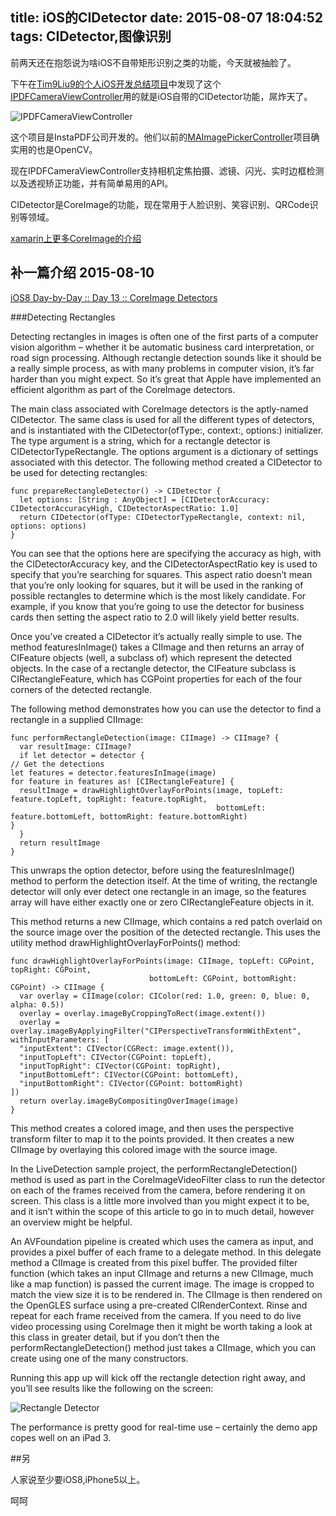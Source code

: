 title: iOS的CIDetector
date: 2015-08-07 18:04:52
tags: CIDetector,图像识别
---

前两天还在抱怨说为啥iOS不自带矩形识别之类的功能，今天就被抽脸了。

下午在[Tim9Liu9的个人iOS开发总结项目](https://github.com/Tim9Liu9/TimLiu-iOS#%E5%8A%A8%E7%94%BB)中发现了这个[IPDFCameraViewController](https://github.com/mmackh/IPDFCameraViewController)用的就是iOS自带的CIDetector功能，屌炸天了。

![IPDFCameraViewController](https://raw.githubusercontent.com/mmackh/IPDFCameraViewController/master/mockup.png)

这个项目是InstaPDF公司开发的。他们以前的[MAImagePickerController](https://github.com/mmackh/MAImagePickerController-of-InstaPDF)项目确实用的也是OpenCV。

现在IPDFCameraViewController支持相机定焦拍摄、滤镜、闪光、实时边框检测以及透视矫正功能，并有简单易用的API。

CIDetector是CoreImage的功能，现在常用于人脸识别、笑容识别、QRCode识别等领域。

[xamarin上更多CoreImage的介绍](http://developer.xamarin.com/guides/ios/platform_features/introduction_to_coreimage/)

## 补一篇介绍 2015-08-10

[iOS8 Day-by-Day :: Day 13 :: CoreImage Detectors](https://www.shinobicontrols.com/blog/ios8-day-by-day-day-13-coreimage-detectors)


###Detecting Rectangles

Detecting rectangles in images is often one of the first parts of a computer vision algorithm – whether it be automatic business card interpretation, or road sign processing. Although rectangle detection sounds like it should be a really simple process, as with many problems in computer vision, it’s far harder than you might expect. So it’s great that Apple have implemented an efficient algorithm as part of the CoreImage detectors.

The main class associated with CoreImage detectors is the aptly-named CIDetector. The same class is used for all the different types of detectors, and is instantiated with the CIDetector(ofType:, context:, options:) initializer. The type argument is a string, which for a rectangle detector is CIDetectorTypeRectangle. The options argument is a dictionary of settings associated with this detector. The following method created a CIDetector to be used for detecting rectangles:

    func prepareRectangleDetector() -> CIDetector {
      let options: [String : AnyObject] = [CIDetectorAccuracy: CIDetectorAccuracyHigh, CIDetectorAspectRatio: 1.0]
      return CIDetector(ofType: CIDetectorTypeRectangle, context: nil, options: options)
    }


You can see that the options here are specifying the accuracy as high, with the CIDetectorAccuracy key, and the CIDetectorAspectRatio key is used to specify that you’re searching for squares. This aspect ratio doesn’t mean that you’re only looking for squares, but it will be used in the ranking of possible rectangles to determine which is the most likely candidate. For example, if you know that you’re going to use the detector for business cards then setting the aspect ratio to 2.0 will likely yield better results.

Once you’ve created a CIDetector it’s actually really simple to use. The method featuresInImage() takes a CIImage and then returns an array of CIFeature objects (well, a subclass of) which represent the detected objects. In the case of a rectangle detector, the CIFeature subclass is CIRectangleFeature, which has CGPoint properties for each of the four corners of the detected rectangle.

The following method demonstrates how you can use the detector to find a rectangle in a supplied CIImage:

    func performRectangleDetection(image: CIImage) -> CIImage? {
      var resultImage: CIImage?
      if let detector = detector {
    // Get the detections
    let features = detector.featuresInImage(image)
    for feature in features as! [CIRectangleFeature] {
      resultImage = drawHighlightOverlayForPoints(image, topLeft: feature.topLeft, topRight: feature.topRight,
                                                  bottomLeft: feature.bottomLeft, bottomRight: feature.bottomRight)
    }
      }
      return resultImage
    }
    
This unwraps the option detector, before using the featuresInImage() method to perform the detection itself. At the time of writing, the rectangle detector will only ever detect one rectangle in an image, so the features array will have either exactly one or zero CIRectangleFeature objects in it.

This method returns a new CIImage, which contains a red patch overlaid on the source image over the position of the detected rectangle. This uses the utility method drawHighlightOverlayForPoints() method:

    func drawHighlightOverlayForPoints(image: CIImage, topLeft: CGPoint, topRight: CGPoint,
                                   bottomLeft: CGPoint, bottomRight: CGPoint) -> CIImage {
      var overlay = CIImage(color: CIColor(red: 1.0, green: 0, blue: 0, alpha: 0.5))
      overlay = overlay.imageByCroppingToRect(image.extent())
      overlay = overlay.imageByApplyingFilter("CIPerspectiveTransformWithExtent",
    withInputParameters: [
      "inputExtent": CIVector(CGRect: image.extent()),
      "inputTopLeft": CIVector(CGPoint: topLeft),
      "inputTopRight": CIVector(CGPoint: topRight),
      "inputBottomLeft": CIVector(CGPoint: bottomLeft),
      "inputBottomRight": CIVector(CGPoint: bottomRight)
    ])
      return overlay.imageByCompositingOverImage(image)
    }


This method creates a colored image, and then uses the perspective transform filter to map it to the points provided. It then creates a new CIImage by overlaying this colored image with the source image.

In the LiveDetection sample project, the performRectangleDetection() method is used as part in the CoreImageVideoFilter class to run the detector on each of the frames received from the camera, before rendering it on screen. This class is a little more involved than you might expect it to be, and it isn’t within the scope of this article to go in to much detail, however an overview might be helpful.

An AVFoundation pipeline is created which uses the camera as input, and provides a pixel buffer of each frame to a delegate method.
In this delegate method a CIImage is created from this pixel buffer.
The provided filter function (which takes an input CIImage and returns a new CIImage, much like a map function) is passed the current image.
The image is cropped to match the view size it is to be rendered in.
The CIImage is then rendered on the OpenGLES surface using a pre-created CIRenderContext.
Rinse and repeat for each frame received from the camera.
If you need to do live video processing using CoreImage then it might be worth taking a look at this class in greater detail, but if you don’t then the performRectangleDetection() method just takes a CIImage, which you can create using one of the many constructors.

Running this app up will kick off the rectangle detection right away, and you’ll see results like the following on the screen:

![Rectangle Detector](https://www.shinobicontrols.com/wp-content/uploads/2014/08/rectangle_detector.png)

The performance is pretty good for real-time use – certainly the demo app copes well on an iPad 3.


##另

人家说至少要iOS8,iPhone5以上。

呵呵

